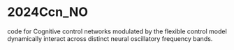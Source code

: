 # 2024Ccn_NO
code for Cognitive control networks modulated by the flexible control model dynamically interact across distinct neural oscillatory frequency bands.
